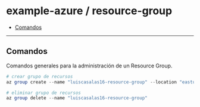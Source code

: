 # example-azure / resource-group

- [Comandos](#comandos)

---

## Comandos

Comandos generales para la administración de un Resource Group.

```powershell
# crear grupo de recursos
az group create --name "luiscasalas16-resource-group" --location "eastus2"
```

```powershell
# eliminar grupo de recursos
az group delete --name "luiscasalas16-resource-group"
```
